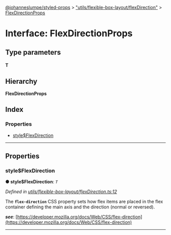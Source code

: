 [@johanneslumpe/styled-props](../README.md) > ["utils/flexible-box-layout/flexDirection"](../modules/_utils_flexible_box_layout_flexdirection_.md) > [FlexDirectionProps](../interfaces/_utils_flexible_box_layout_flexdirection_.flexdirectionprops.md)

# Interface: FlexDirectionProps

## Type parameters
#### T 
## Hierarchy

**FlexDirectionProps**

## Index

### Properties

* [style$FlexDirection](_utils_flexible_box_layout_flexdirection_.flexdirectionprops.md#style_flexdirection)

---

## Properties

<a id="style_flexdirection"></a>

###  style$FlexDirection

**● style$FlexDirection**: *`T`*

*Defined in [utils/flexible-box-layout/flexDirection.ts:12](https://github.com/johanneslumpe/styled-props/blob/8e709f1/src/utils/flexible-box-layout/flexDirection.ts#L12)*

The **`flex-direction`** CSS property sets how flex items are placed in the flex container defining the main axis and the direction (normal or reversed).

*__see__*: [https://developer.mozilla.org/docs/Web/CSS/flex-direction](https://developer.mozilla.org/docs/Web/CSS/flex-direction)

___

